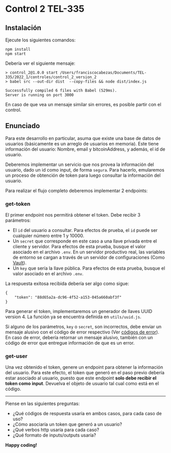 # Control 2 TEL-335

## Instalación

Ejecute los siguientes comandos:

```
npm install
npm start
```

Debería ver el siguiente mensaje:

```
> control_2@1.0.0 start /Users/franciscocabezas/Documents/TEL-335/2022_1/controles/control_2_version_2
> babel src --out-dir dist  --copy-files && node dist/index.js

Successfully compiled 6 files with Babel (529ms).
Server is running on port 3000
```

En caso de que vea un mensaje similar sin errores, es posible partir con el control.

## Enunciado

Para este desarrollo en particular, asuma que existe una base de datos de usuarios (básicamente es un arreglo de usuarios en memoria). Este tiene información del usuario: Nombre, email y bitcoinAddress, y además, el id de usuario.

Deberemos implementar un servicio que nos provea la información del usuario, dado un id como input, de forma `segura`.
Para hacerlo, emularemos un proceso de obtención de token para luego consultar la información del usuario.

Para realizar el flujo completo deberemos implementar 2 endpoints:

### get-token

El primer endpoint nos permitirá obtener el token. Debe recibir 3 parámetros:

- El `id` del usuario a consultar. Para efectos de prueba, el `id` puede ser cualquier número entre 1 y 10000.
- Un `secret` que corresponde en este caso a una llave privada entre el cliente y servidor. Para efectos de esta prueba, busque el valor asociado en el archivo `.env`. En un servidor productivo real, las variables de entorno se cargan a través de un servidor de configuraciones (Como [Vault](https://www.vaultproject.io/)).
- Un `key` que sería la llave pública. Para efectos de esta prueba, busque el valor asociado en el archivo `.env`.

La respuesta exitosa recibida debería ser algo como sigue:

```
{
    "token": "88d65a2a-dc96-4f52-a153-045a660abf3f"
}
```

Para generar el token, implementaremos un generador de llaves UUID version 4. La función ya se encuentra definida en `utils/uuid.js`.

Si alguno de los parámetros, `key` o `secret`, son incorrectos, debe enviar un mensaje alusivo con el código de error respectivo (Ver [códigos de error](https://kb.iu.edu/d/bfrc)).
En caso de error, debería retornar un mensaje alusivo, también con un código de error que entregue información de que es un error.

### get-user

Una vez obtenido el token, genere un endpoint para obtener la información del usuario. Para este efecto, el token que generó en el paso previo debería estar asociado al usuario, puesto que este endpoint **solo debe recibir el token como input**.
Devuelva el objeto de usuario tal cual como está en el código.

---

Piense en las siguientes preguntas:

- ¿Qué códigos de respuesta usaría en ambos casos, para cada caso de uso? 
- ¿Cómo asociaría un token que generó a un usuario?
- ¿Qué verbos http usaría para cada caso?
- ¿Qué formato de inputs/outputs usaría?

**Happy coding!**
